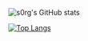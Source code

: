 ![s0rg's GitHub stats](https://github-readme-stats.vercel.app/api?username=s0rg&theme=merko&show_icons=true)

[![Top Langs](https://github-readme-stats.vercel.app/api/top-langs/?username=s0rg&layout=compact&theme=merko)](https://github.com/s0rg/github-readme-stats)

<!--
**s0rg/s0rg** is a ✨ _special_ ✨ repository because its `README.md` (this file) appears on your GitHub profile.

Here are some ideas to get you started:

- 🔭 I’m currently working on ...
- 🌱 I’m currently learning ...
- 👯 I’m looking to collaborate on ...
- 🤔 I’m looking for help with ...
- 💬 Ask me about ...
- 📫 How to reach me: ...
- 😄 Pronouns: ...
- ⚡ Fun fact: ...
-->
